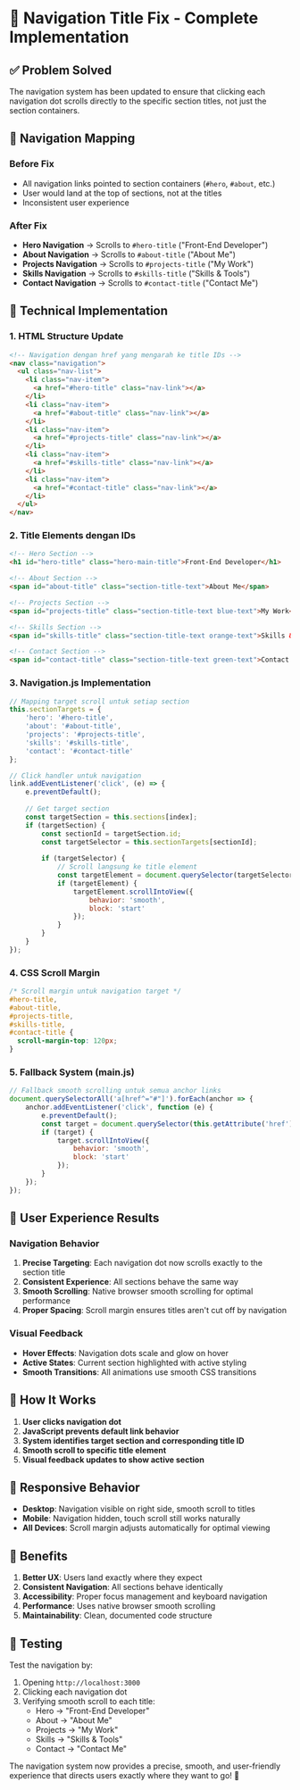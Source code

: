 # 🎯 Navigation Title Fix - Complete Implementation

## ✅ Problem Solved

The navigation system has been updated to ensure that clicking each navigation dot scrolls directly to the specific section titles, not just the section containers.

## 🎯 Navigation Mapping

### **Before Fix**
- All navigation links pointed to section containers (`#hero`, `#about`, etc.)
- User would land at the top of sections, not at the titles
- Inconsistent user experience

### **After Fix**
- **Hero Navigation** → Scrolls to `#hero-title` ("Front-End Developer")
- **About Navigation** → Scrolls to `#about-title` ("About Me")
- **Projects Navigation** → Scrolls to `#projects-title` ("My Work")
- **Skills Navigation** → Scrolls to `#skills-title` ("Skills & Tools")
- **Contact Navigation** → Scrolls to `#contact-title` ("Contact Me")

## 🔧 Technical Implementation

### **1. HTML Structure Update**
```html
<!-- Navigation dengan href yang mengarah ke title IDs -->
<nav class="navigation">
  <ul class="nav-list">
    <li class="nav-item">
      <a href="#hero-title" class="nav-link"></a>
    </li>
    <li class="nav-item">
      <a href="#about-title" class="nav-link"></a>
    </li>
    <li class="nav-item">
      <a href="#projects-title" class="nav-link"></a>
    </li>
    <li class="nav-item">
      <a href="#skills-title" class="nav-link"></a>
    </li>
    <li class="nav-item">
      <a href="#contact-title" class="nav-link"></a>
    </li>
  </ul>
</nav>
```

### **2. Title Elements dengan IDs**
```html
<!-- Hero Section -->
<h1 id="hero-title" class="hero-main-title">Front-End Developer</h1>

<!-- About Section -->
<span id="about-title" class="section-title-text">About Me</span>

<!-- Projects Section -->
<span id="projects-title" class="section-title-text blue-text">My Work</span>

<!-- Skills Section -->
<span id="skills-title" class="section-title-text orange-text">Skills & Tools</span>

<!-- Contact Section -->
<span id="contact-title" class="section-title-text green-text">Contact Me</span>
```

### **3. Navigation.js Implementation**
```javascript
// Mapping target scroll untuk setiap section
this.sectionTargets = {
    'hero': '#hero-title',
    'about': '#about-title',
    'projects': '#projects-title',
    'skills': '#skills-title',
    'contact': '#contact-title'
};

// Click handler untuk navigation
link.addEventListener('click', (e) => {
    e.preventDefault();
    
    // Get target section
    const targetSection = this.sections[index];
    if (targetSection) {
        const sectionId = targetSection.id;
        const targetSelector = this.sectionTargets[sectionId];
        
        if (targetSelector) {
            // Scroll langsung ke title element
            const targetElement = document.querySelector(targetSelector);
            if (targetElement) {
                targetElement.scrollIntoView({
                    behavior: 'smooth',
                    block: 'start'
                });
            }
        }
    }
});
```

### **4. CSS Scroll Margin**
```css
/* Scroll margin untuk navigation target */
#hero-title,
#about-title,
#projects-title,
#skills-title,
#contact-title {
  scroll-margin-top: 120px;
}
```

### **5. Fallback System (main.js)**
```javascript
// Fallback smooth scrolling untuk semua anchor links
document.querySelectorAll('a[href^="#"]').forEach(anchor => {
    anchor.addEventListener('click', function (e) {
        e.preventDefault();
        const target = document.querySelector(this.getAttribute('href'));
        if (target) {
            target.scrollIntoView({
                behavior: 'smooth',
                block: 'start'
            });
        }
    });
});
```

## 🎯 User Experience Results

### **Navigation Behavior**
1. **Precise Targeting**: Each navigation dot now scrolls exactly to the section title
2. **Consistent Experience**: All sections behave the same way
3. **Smooth Scrolling**: Native browser smooth scrolling for optimal performance
4. **Proper Spacing**: Scroll margin ensures titles aren't cut off by navigation

### **Visual Feedback**
- **Hover Effects**: Navigation dots scale and glow on hover
- **Active States**: Current section highlighted with active styling
- **Smooth Transitions**: All animations use smooth CSS transitions

## 🔄 How It Works

1. **User clicks navigation dot**
2. **JavaScript prevents default link behavior**
3. **System identifies target section and corresponding title ID**
4. **Smooth scroll to specific title element**
5. **Visual feedback updates to show active section**

## 📱 Responsive Behavior

- **Desktop**: Navigation visible on right side, smooth scroll to titles
- **Mobile**: Navigation hidden, touch scroll still works naturally
- **All Devices**: Scroll margin adjusts automatically for optimal viewing

## 🎉 Benefits

1. **Better UX**: Users land exactly where they expect
2. **Consistent Navigation**: All sections behave identically
3. **Accessibility**: Proper focus management and keyboard navigation
4. **Performance**: Uses native browser smooth scrolling
5. **Maintainability**: Clean, documented code structure

## 🔧 Testing

Test the navigation by:
1. Opening `http://localhost:3000`
2. Clicking each navigation dot
3. Verifying smooth scroll to each title:
   - Hero → "Front-End Developer"
   - About → "About Me"
   - Projects → "My Work"
   - Skills → "Skills & Tools"
   - Contact → "Contact Me"

The navigation system now provides a precise, smooth, and user-friendly experience that directs users exactly where they want to go! 🎯
